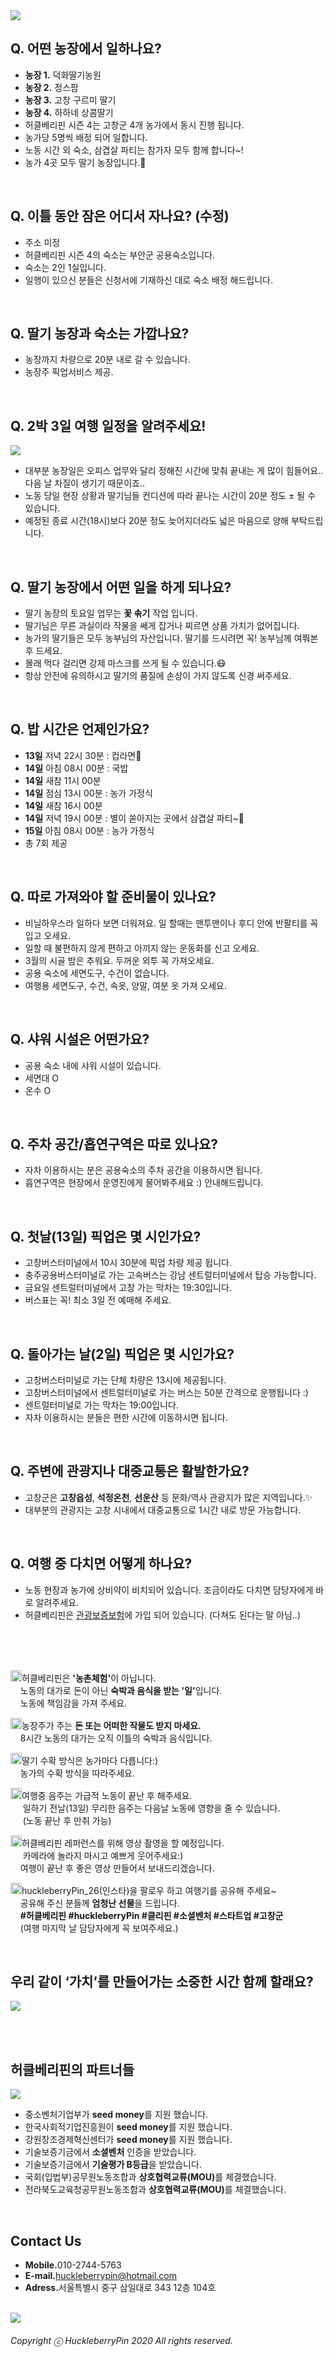 <img src="https://raw.githubusercontent.com/SUWANKIM/ReadMe_season4/master/gochang.png">

<br>

## Q. 어떤 농장에서 일하나요? 
- <b>농장 1.</b> 덕화딸기농원
- <b>농장 2.</b> 정스팜
- <b>농장 3.</b> 고창 구르미 딸기
- <b>농장 4.</b> 하하네 상콤딸기
- 허클베리핀 시즌 4는 고창군 4개 농가에서 동시 진행 됩니다.
- 농가당 5명씩 배정 되어 일합니다.
- 노동 시간 외 숙소, 삼겹살 파티는 참가자 모두 함께 합니다~!
- 농가 4곳 모두 딸기 농장입니다.🍓

<br>

## Q. 이틀 동안 잠은 어디서 자나요? (수정)
- 주소 미정
- 허클베리핀 시즌 4의 숙소는 부안군 공용숙소입니다.
- 숙소는 2인 1실입니다.
- 일행이 있으신 분들은 신청서에 기재하신 대로 숙소 배정 해드립니다.

<br>

## Q. 딸기 농장과 숙소는 가깝나요?

- 농장까지 차량으로 20분 내로 갈 수 있습니다.
- 농장주 픽업서비스 제공.

<br>

## Q. 2박 3일 여행 일정을 알려주세요!

<img src="https://raw.githubusercontent.com/SUWANKIM/ReadMe_season2/master/processsssfinnnn.png">

- 대부분 농장일은 오피스 업무와 달리 정해진 시간에 맞춰 끝내는 게 많이 힘들어요.. 다음 날 차질이 생기기 때문이죠..
- 노동 당일 현장 상황과 딸기님들 컨디션에 따라 끝나는 시간이 20분 정도 ± 될 수 있습니다.
- 예정된 종료 시간(18시)보다 20분 정도 늦어지더라도 넓은 마음으로 양해 부탁드립니다. 

<br>

## Q. 딸기 농장에서 어떤 일을 하게 되나요?
 
- 딸기 농장의 토요일 업무는 <b>꽃 솎기</b> 작업 입니다.<br> 
- 딸기님은 무른 과실이라 작물을 쎄게 잡거나 찌르면 상품 가치가 없어집니다.
- 농가의 딸기들은 모두 농부님의 자산입니다. 딸기를 드시려면 꼭! 농부님께 여쭤본 후 드세요.
- 몰래 먹다 걸리면 강제 마스크를 쓰게 될 수 있습니다.😷 
- 항상 안전에 유의하시고 딸기의 품질에 손상이 가지 않도록 신경 써주세요.

<br>

## Q. 밥 시간은 언제인가요? 

- <b>13일</b>  저녁 22시 30분 : 컵라면🍜
- <b>14일</b>  아침 08시 00분 : 국밥
- <b>14일</b>  새참 11시 00분
- <b>14일</b>  점심 13시 00분 : 농가 가정식
- <b>14일</b>  새참 16시 00분
- <b>14일</b>  저녁 19시 00분 : 별이 쏟아지는 곳에서 삼겹살 파티~🥓
- <b>15일</b>  아침 08시 00분 : 농가 가정식
- 총 7회 제공

<br>

## Q. 따로 가져와야 할 준비물이 있나요?

- 비닐하우스라 일하다 보면 더워져요. 일 할때는 맨투맨이나 후디 안에 반팔티를 꼭 입고 오세요.
- 일할 때 불편하지 않게 편하고 아끼지 않는 운동화를 신고 오세요.
- 3월의 시골 밤은 추워요. 두꺼운 외투 꼭 가져오세요.
- 공용 숙소에 세면도구, 수건이 없습니다.
- 여행용 세면도구, 수건, 속옷, 양말, 여분 옷 가져 오세요. 

<br>

## Q. 샤워 시설은 어떤가요?

- 공용 숙소 내에 샤워 시설이 있습니다.
- 세면대 O
- 온수 O

<br>

## Q. 주차 공간/흡연구역은 따로 있나요?

- 자차 이용하시는 분은 공용숙소의 주차 공간을 이용하시면 됩니다.
- 흡연구역은 현장에서 운영진에게 물어봐주세요 :) 안내해드립니다.

<br>

## Q. 첫날(13일) 픽업은 몇 시인가요?

- 고창버스터미널에서 10시 30분에 픽업 차량 제공 됩니다.
- 충주공용버스터미널로 가는 고속버스는 강남 센트럴터미널에서 탑승 가능합니다.
- 금요일 센트럴터미널에서 고창 가는 막차는 19:30입니다.
- 버스표는 꼭! 최소 3일 전 예매해 주세요.

<br>

## Q. 돌아가는 날(2일) 픽업은 몇 시인가요?

- 고창버스터미널로 가는 단체 차량은 13시에 제공됩니다.
- 고창버스터미널에서 센트럴터미널로 가는 버스는 50분 간격으로 운행됩니다 :)
- 센트럴터미널로 가는 막차는 19:00입니다.
- 자차 이용하시는 분들은 편한 시간에 이동하시면 됩니다.

<br>

## Q. 주변에 관광지나 대중교통은 활발한가요?

- 고창군은 <b>고창읍성</b>, <b>석정온천</b>, <b>선운산</b> 등 문화/역사 관광지가 많은 지역입니다.✨
- 대부분의 관광지는 고창 시내에서 대중교통으로 1시간 내로 방문 가능합니다. 

<br>

## Q. 여행 중 다치면 어떻게 하나요?

- 노동 현장과 농가에 상비약이 비치되어 있습니다. 조금이라도 다치면 담당자에게 바로 알려주세요.
- 허클베리핀은 [관광보증보험](https://raw.githubusercontent.com/SUWANKIM/ReadMe/master/insurance.png)에 가입 되어 있습니다. (다쳐도 된다는 말 아님..)

<br>
<br>
<br>

<p><img src="https://raw.githubusercontent.com/SUWANKIM/ReadMe/master/pin.jpg" alt="라라라" 
        width="18" height="18">허클베리핀은 <b>'농촌체험'</b>이 아닙니다. <br>&nbsp;&nbsp;&nbsp;&nbsp;노동의 대가로 돈이 아닌 <b>숙박과 음식을 받는 '일'</b>입니다. <br>&nbsp;&nbsp;&nbsp;&nbsp;노동에 책임감을 가져 주세요.</p>



<p><img src="https://raw.githubusercontent.com/SUWANKIM/ReadMe/master/pin.jpg" alt="라라라" 
        width="18" height="18">농장주가 주는 <b>돈 또는 어떠한 작물도 받지 마세요.</b> <br>&nbsp;&nbsp;&nbsp;&nbsp;8시간 노동의 대가는 오직 이틀의 숙박과 음식입니다.</p>
        


<p><img src="https://raw.githubusercontent.com/SUWANKIM/ReadMe/master/pin.jpg" alt="라라라" 
        width="18" height="18">딸기 수확 방식은 농가마다 다릅니다:)<br>&nbsp;&nbsp;&nbsp;&nbsp;농가의 수확 방식을 따라주세요.</p>

<p><img src="https://raw.githubusercontent.com/SUWANKIM/ReadMe/master/pin.jpg" alt="라라라" 
        width="18" height="18">여행중 음주는 가급적 노동이 끝난 후 해주세요. <br>&nbsp;&nbsp;&nbsp;&nbsp; 일하기 전날(13일) 무리한 음주는 다음날 노동에 영향을 줄 수 있습니다. <br>&nbsp;&nbsp;&nbsp;&nbsp; (노동 끝난 후 만취 가능) </p>
        
        
<p><img src="https://raw.githubusercontent.com/SUWANKIM/ReadMe/master/pin.jpg" alt="라라라" 
        width="18" height="18">허클베리핀 레퍼런스를 위해 영상 촬영을 할 예정입니다.<br>&nbsp;&nbsp;&nbsp;&nbsp; 카메라에 놀라지 마시고 예쁘게 웃어주세요:) <br>&nbsp;&nbsp;&nbsp;&nbsp;여행이 끝난 후 좋은 영상 만들어서 보내드리겠습니다.</p>
        

<p><img src="https://raw.githubusercontent.com/SUWANKIM/ReadMe/master/pin.jpg" alt="라라라" 
       width="18" height="18">huckleberryPin_26(인스타)을 팔로우 하고 여행기를 공유해 주세요~<br>&nbsp;&nbsp;&nbsp;&nbsp;공유해 주신 분들께 <b>엄청난 선물</b>을 드립니다.<br>&nbsp;&nbsp;&nbsp;&nbsp;<b>#허클베리핀 #huckleberryPin #클리핀 #소셜벤처 #스타트업 #고창군</b><br>&nbsp;&nbsp;&nbsp;&nbsp;(여행 마지막 날 담당자에게 꼭 보여주세요.)</p>        

<br>

## 우리 같이 ‘가치’를 만들어가는 소중한 시간 함께 할래요?

<img src="https://raw.githubusercontent.com/SUWANKIM/ReadMe_season2/master/catchp.png">


<br><br>


## 허클베리핀의 파트너들

<img src="https://raw.githubusercontent.com/SUWANKIM/ReadMe_season2/master/logooooooo.png">

- 중소벤처기업부가 <b>seed money</b>를 지원 했습니다.<br>
- 한국사회적기업진흥원이 <b>seed money</b>를 지원 했습니다.<br>
- 강원창조경제혁신센터가 <b>seed money</b>를 지원 했습니다.<br>
- 기술보증기금에서 <b>소셜벤처</b> 인증을 받았습니다.<br>
- 기술보증기금에서 <b>기술평가 B등급</b>을 받았습니다.<br>
- 국회(입법부)공무원노동조합과 <b>상호협력교류(MOU)</b>를 체결했습니다.
- 전라북도교육청공무원노동조합과 <b>상호협력교류(MOU)</b>를 체결했습니다.

<br>

## Contact Us

- <b>Mobile.</b>010-2744-5763
- <b>E-mail.</b>huckleberrypin@hotmail.com
- <b>Adress.</b>서울특별시 중구 삼일대로 343 12층 104호

<br>


<img src="https://raw.githubusercontent.com/SUWANKIM/ReadMe/master/under_pin.png">



<h6>Copyright ⓒ HuckleberryPin 2020 All rights reserved.</h6>
